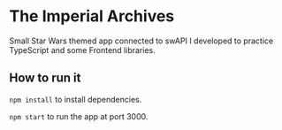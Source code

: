 # The Imperial Archives

Small Star Wars themed app connected to swAPI I developed to practice TypeScript and some Frontend libraries.

## How to run it

```npm install``` to install dependencies.

```npm start``` to run the app at port 3000.
